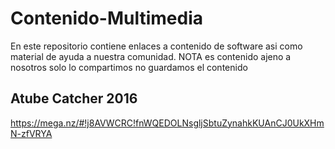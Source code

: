 # Contenido-Multimedia
En este repositorio contiene enlaces a contenido de software asi como material de ayuda a nuestra comunidad. NOTA es contenido ajeno a nosotros solo lo compartimos no guardamos el contenido

## Atube Catcher 2016

https://mega.nz/#!j8AVWCRC!fnWQEDOLNsgljSbtuZynahkKUAnCJ0UkXHmN-zfVRYA
